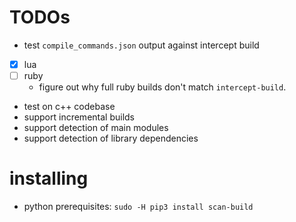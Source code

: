 # TODOs

- test `compile_commands.json` output against intercept build
 - [x] lua
 - [ ] ruby
    - figure out why full ruby builds don't match `intercept-build`.
- test on c++ codebase
- support incremental builds 
- support detection of main modules
- support detection of library dependencies 
 
 
# installing
 
- python prerequisites: `sudo -H pip3 install scan-build`